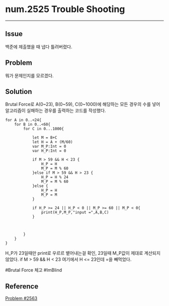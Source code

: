 # num.2525 Trouble Shooting
---

## Issue  
백준에 제출했을 때 냅다 틀려버렸다.

## Problem
뭐가 문제인지를 모르겠다.

## Solution
Brutal Force로 A(0~23), B(0~59), C(0~1000)에 해당하는
모든 경우의 수를 넣어 알고리즘이 실패하는 경우를 출력하는 코드를 작성했다.
```
for A in 0..<24{
    for B in 0..<60{
        for C in 0...1000{
            
            let M = B+C
            let H = A + (M/60)
            var M_P:Int = 0
            var H_P:Int = 0

            if M > 59 && H < 23 {
                H_P = H
                M_P = M % 60
            }else if M > 59 && H > 23 {
                H_P = H % 24
                M_P = M % 60
            }else {
                H_P = H
                M_P = M
            }
            
            if H_P >= 24 || H_P < 0 || M_P >= 60 || M_P < 0{
                print(H_P,M_P,"input =",A,B,C)
            }
            
            
            
        }
    }
}

```

H_P가 23일때만 print로 우르르 뱉어내는걸 확인, 23일때 M_P값이 제대로 계산되지 않았다.
if M > 59 && H < 23 여기에서 H <= 23인데 =을 빼먹었다.
  
#Brutal Force 체고 #ImBlind
  
## Reference
[Problem #2563](https://www.acmicpc.net/problem/2525)  
